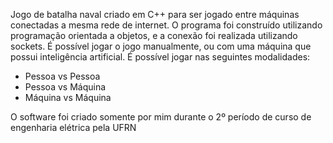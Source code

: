 Jogo de batalha naval criado em C++ para ser jogado entre máquinas conectadas a mesma rede de internet. O programa foi construído utilizando programação orientada a objetos, e a conexão foi realizada utilizando sockets. É possível jogar o jogo manualmente, ou com uma máquina que possui inteligência artificial.
É possível jogar nas seguintes modalidades:
- Pessoa vs Pessoa
- Pessoa vs Máquina
- Máquina vs Máquina

O software foi criado somente por mim durante o 2º período de curso de engenharia elétrica pela UFRN
